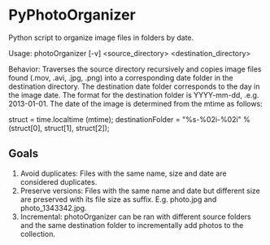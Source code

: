 PyPhotoOrganizer
================

Python script to organize image files in folders by date.

Usage:
photoOrganizer [-v]  <source_directory> <destination_directory>

Behavior:
Traverses the source directory recursively and copies image files found (.mov, .avi, .jpg, .png) into a corresponding date folder in the destination directory.
The destination date folder corresponds to the day in the image date. The format for the destination folder is YYYY-mm-dd, .e.g. 2013-01-01.
The date of the image is determined from the mtime as follows:

struct = time.localtime (mtime);
				destinationFolder = "%s-%02i-%02i" % (struct[0], struct[1], struct[2]);


Goals
------

1. Avoid duplicates: Files with the same name, size and date are considered duplicates. 
2. Preserve versions: Files with the same name and date but different size are preserved with its file size as suffix. E.g. photo.jpg and photo_1343342.jpg.
3. Incremental: photoOrganizer can be ran with different source folders and the same destination folder to incrementally add photos to the collection.

